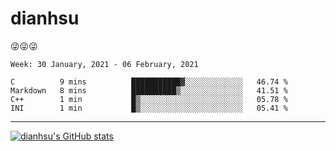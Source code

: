 
# dianhsu

:stuck_out_tongue_winking_eye::stuck_out_tongue_winking_eye::stuck_out_tongue_winking_eye:

<!--START_SECTION:waka-->
```text
Week: 30 January, 2021 - 06 February, 2021

C          9 mins          ███████████▓░░░░░░░░░░░░░   46.74 % 
Markdown   8 mins          ██████████▒░░░░░░░░░░░░░░   41.51 % 
C++        1 min           █▒░░░░░░░░░░░░░░░░░░░░░░░   05.78 % 
INI        1 min           █▒░░░░░░░░░░░░░░░░░░░░░░░   05.41 % 
```
<!--END_SECTION:waka-->

---

[![dianhsu's GitHub stats](https://github-readme-stats.vercel.app/api?username=dianhsu)](https://github.com/anuraghazra/github-readme-stats)
